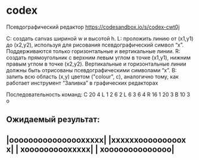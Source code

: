 # codex
Псевдографический редактор
https://codesandbox.io/s/codex-cwt0j

C: создать canvas шириной w и высотой h.
L: проложить линию от (x1,y1) до (x2,y2), используя для рисования псевдографический
символ “x”. Поддерживаются только горизонтальные и вертикальные линии.
R: создать прямоугольник с верхним левым углом в точке (x1,y1), нижним правым
углом в точке (x2,y2). Вертикальные и горизонтальные линии должны быть отрисованы
псевдографическими символами “x”.
B: залить всю область (x,y) цветом ("colour", c), аналогично тому, как работает
инструмент “Заливка” в графических редакторах

Последовательность команд:
C 20 4
L 1 2 6 2
L 6 3 6 4
R 16 1 20 3
B 10 3 o

Ожидаемый результат:
----------------------
|oooooooooooooooxxxxx|
|xxxxxxooooooooox   x|
|     xoooooooooxxxxx|
|     xoooooooooooooo|
----------------------
